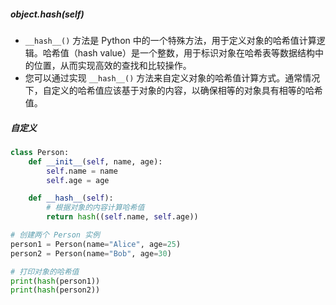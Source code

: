 ##### **object.__hash__(self)**
- `__hash__()` 方法是 Python 中的一个特殊方法，用于定义对象的哈希值计算逻辑。哈希值（hash value）是一个整数，用于标识对象在哈希表等数据结构中的位置，从而实现高效的查找和比较操作。
- 您可以通过实现 `__hash__()` 方法来自定义对象的哈希值计算方式。通常情况下，自定义的哈希值应该基于对象的内容，以确保相等的对象具有相等的哈希值。
##### 自定义
```python
class Person:
    def __init__(self, name, age):
        self.name = name
        self.age = age

    def __hash__(self):
        # 根据对象的内容计算哈希值
        return hash((self.name, self.age))

# 创建两个 Person 实例
person1 = Person(name="Alice", age=25)
person2 = Person(name="Bob", age=30)

# 打印对象的哈希值
print(hash(person1))
print(hash(person2))

```